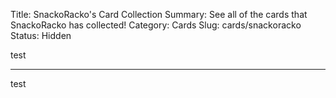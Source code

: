 Title: SnackoRacko's Card Collection
Summary: See all of the cards that SnackoRacko has collected!
Category: Cards
Slug: cards/snackoracko
Status: Hidden

test

---
test